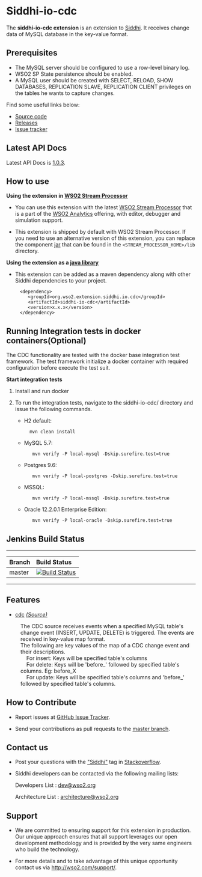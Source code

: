 Siddhi-io-cdc
======================================

The **siddhi-io-cdc extension** is an extension to <a target="_blank" href="https://wso2.github.io/siddhi">Siddhi</a>. It receives change data of MySQL database in the key-value format.

## Prerequisites

* The MySQL server should be configured to use a row-level binary log.
* WSO2 SP State persistence should be enabled.
* A MySQL user should be created with SELECT, RELOAD, SHOW DATABASES, REPLICATION SLAVE, REPLICATION CLIENT privileges on the tables he wants to capture changes.

Find some useful links below:

* <a target="_blank" href="https://github.com/wso2-extensions/siddhi-io-cdc">Source code</a>
* <a target="_blank" href="https://github.com/wso2-extensions/siddhi-io-cdc/releases">Releases</a>
* <a target="_blank" href="https://github.com/wso2-extensions/siddhi-io-cdc/issues">Issue tracker</a>

## Latest API Docs

Latest API Docs is <a target="_blank" href="https://wso2-extensions.github.io/siddhi-io-cdc/api/1.0.3">1.0.3</a>.

## How to use

**Using the extension in <a target="_blank" href="https://github.com/wso2/product-sp">WSO2 Stream Processor</a>**

* You can use this extension with the latest <a target="_blank" href="https://github.com/wso2/product-sp/releases">WSO2 Stream Processor</a> that is a part of the <a target="_blank" href="http://wso2.com/analytics?utm_source=gitanalytics&utm_campaign=gitanalytics_Jul17">WSO2 Analytics</a> offering, with editor, debugger and simulation support.

* This extension is shipped by default with WSO2 Stream Processor. If you need to use an alternative version of this extension, you can replace the component <a target="_blank" href="https://github.com/wso2-extensions/siddhi-io-cdc/releases">jar</a> that can be found in the `<STREAM_PROCESSOR_HOME>/lib` directory.

**Using the extension as a <a target="_blank" href="https://wso2.github.io/siddhi/documentation/running-as-a-java-library">java library</a>**

* This extension can be added as a maven dependency along with other Siddhi dependencies to your project.

```
     <dependency>
        <groupId>org.wso2.extension.siddhi.io.cdc</groupId>
        <artifactId>siddhi-io-cdc</artifactId>
        <version>x.x.x</version>
     </dependency>
```

## Running Integration tests in docker containers(Optional)

The CDC functionality are tested with the docker base integration test framework.
The test framework initialize a docker container with required configuration before execute the test suit.

**Start integration tests**

1. Install and run docker
2. To run the integration tests, navigate to the siddhi-io-cdc/ directory and issue the following commands.

    * H2 default:

            mvn clean install

    * MySQL 5.7:

             mvn verify -P local-mysql -Dskip.surefire.test=true

    * Postgres 9.6:

             mvn verify -P local-postgres -Dskip.surefire.test=true

    * MSSQL:

             mvn verify -P local-mssql -Dskip.surefire.test=true

    * Oracle 12.2.0.1 Enterprise Edition:

             mvn verify -P local-oracle -Dskip.surefire.test=true

## Jenkins Build Status

---

|  Branch | Build Status |
| :------ |:------------ |
| master  | [![Build Status](https://wso2.org/jenkins/job/siddhi/job/siddhi-io-cdc/badge/icon)](https://wso2.org/jenkins/job/siddhi/job/siddhi-io-cdc/) |

---

## Features

* <a target="_blank" href="https://wso2-extensions.github.io/siddhi-io-cdc/api/1.0.3/#cdc-source">cdc</a> *<a target="_blank" href="https://wso2.github.io/siddhi/documentation/siddhi-4.0/#source">(Source)</a>*<br><div style="padding-left: 1em;"><p>The CDC source receives events when a specified MySQL table's change event (INSERT, UPDATE, DELETE) is triggered. The events are received in key-value map format.<br>The following are key values of the map of a CDC change event and their descriptions.<br>&nbsp;&nbsp;&nbsp;&nbsp;For insert: Keys will be specified table's columns<br>&nbsp;&nbsp;&nbsp;&nbsp;For delete: Keys will be 'before_' followed by specified table's columns. Eg: before_X<br>&nbsp;&nbsp;&nbsp;&nbsp;For update: Keys will be specified table's columns and 'before_' followed by specified table's columns.</p></div>

## How to Contribute

  * Report issues at <a target="_blank" href="https://github.com/wso2-extensions/siddhi-io-cdc/issues">GitHub Issue Tracker</a>.

  * Send your contributions as pull requests to the <a target="_blank" href="https://github
  .com/wso2-extensions/siddhi-io-cdc/tree/master">master branch</a>.

## Contact us

 * Post your questions with the <a target="_blank" href="http://stackoverflow.com/search?q=siddhi">"Siddhi"</a> tag in <a target="_blank" href="http://stackoverflow.com/search?q=siddhi">Stackoverflow</a>.

 * Siddhi developers can be contacted via the following mailing lists:

    Developers List   : [dev@wso2.org](mailto:dev@wso2.org)

    Architecture List : [architecture@wso2.org](mailto:architecture@wso2.org)

## Support

* We are committed to ensuring support for this extension in production. Our unique approach ensures that all support leverages our open development methodology and is provided by the very same engineers who build the technology.

* For more details and to take advantage of this unique opportunity contact us via <a target="_blank" href="http://wso2.com/support?utm_source=gitanalytics&utm_campaign=gitanalytics_Jul17">http://wso2.com/support/</a>.
